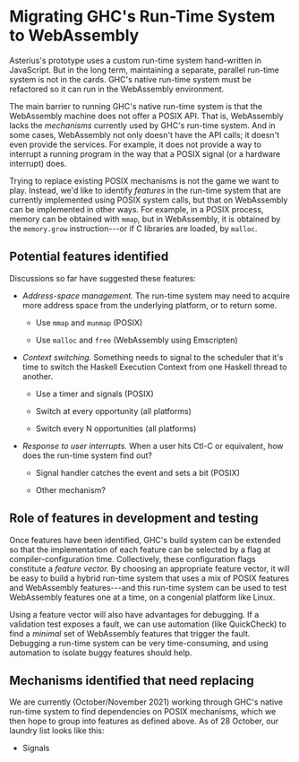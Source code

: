 # Migrating GHC's Run-Time  System to WebAssembly

Asterius's prototype uses a custom run-time system hand-written in
JavaScript.  But in the long term, maintaining a separate, parallel
run-time system is not in the cards.  GHC's native run-time system
must be refactored so it can run in the WebAssembly environment.

The main barrier to running GHC's native run-time system is that the
WebAssembly machine does not offer a POSIX API.  That is, WebAssembly
lacks the *mechanisms* currently used by GHC's run-time system.
And in some cases, WebAssembly not only doesn't have the API calls; it
doesn't even provide the services.  For example, it does not provide a
way to interrupt a running program in the way that a POSIX signal (or
a hardware interrupt) does.  

Trying to replace existing POSIX mechanisms is not the game we want to play.
Instead, we'd like to identify *features* in the run-time system that
are currently implemented using POSIX system calls, but that on
WebAssembly can be implemented in other ways.  For example, in a POSIX
process, memory can be obtained with `mmap`, but in WebAssembly, it is
obtained by the `memory.grow` instruction---or if C libraries are
loaded, by `malloc`.

## Potential features identified

Discussions so far have suggested these features:

  - *Address-space management.*  The run-time system may need to
    acquire more address space from the underlying platform, or to
    return some.
  
      * Use `mmap` and `munmap` (POSIX)

      * Use `malloc` and `free` (WebAssembly using Emscripten)

  - *Context switching.*  Something needs to signal to the scheduler
    that it's time to switch the Haskell Execution Context from one
    Haskell thread to another.

      * Use a timer and signals (POSIX)

      * Switch at every opportunity (all platforms)

      * Switch every N opportunities (all platforms)

  - *Response to user interrupts.*  When a user hits Ctl-C or
    equivalent, how does the run-time system find out?

      * Signal handler catches the event and sets a bit (POSIX)

      * Other mechanism?

## Role of features in development and testing

Once features have been identified, GHC's build system can be extended
so that the implementation of each feature can be selected by a flag
at compiler-configuration time.  Collectively, these configuration
flags constitute a *feature vector.* By choosing an appropriate
feature vector, it will be easy to build a hybrid run-time system that
uses a mix of POSIX features and WebAssembly features---and this
run-time system can be used to test WebAssembly features one at a
time, on a congenial platform like Linux.

Using a feature vector will also have advantages for debugging.
If a validation test exposes a fault, we can use automation (like
QuickCheck) to find a _minimal_ set of WebAssembly features that
trigger the fault.  Debugging a run-time system can be very
time-consuming, and using automation to isolate buggy features should help.

## Mechanisms identified that need replacing

We are currently (October/November 2021) working through GHC's native run-time
system to find dependencies on POSIX mechanisms, which we then hope to
group into features as defined above.  As of 28 October, our laundry
list looks like this:

  - Signals

